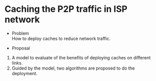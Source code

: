<script type="text/javascript" src="http://cdn.mathjax.org/mathjax/latest/MathJax.js?config=default"></script>
# Caching the P2P traffic in ISP network

* Problem   
 How to deploy caches to reduce network traffic.

* Proposal
 1. A model to evaluate of the benefits of deploying caches on different links.
 2. Guided by the model, two algorithms are proposed to do the deployment.
 
